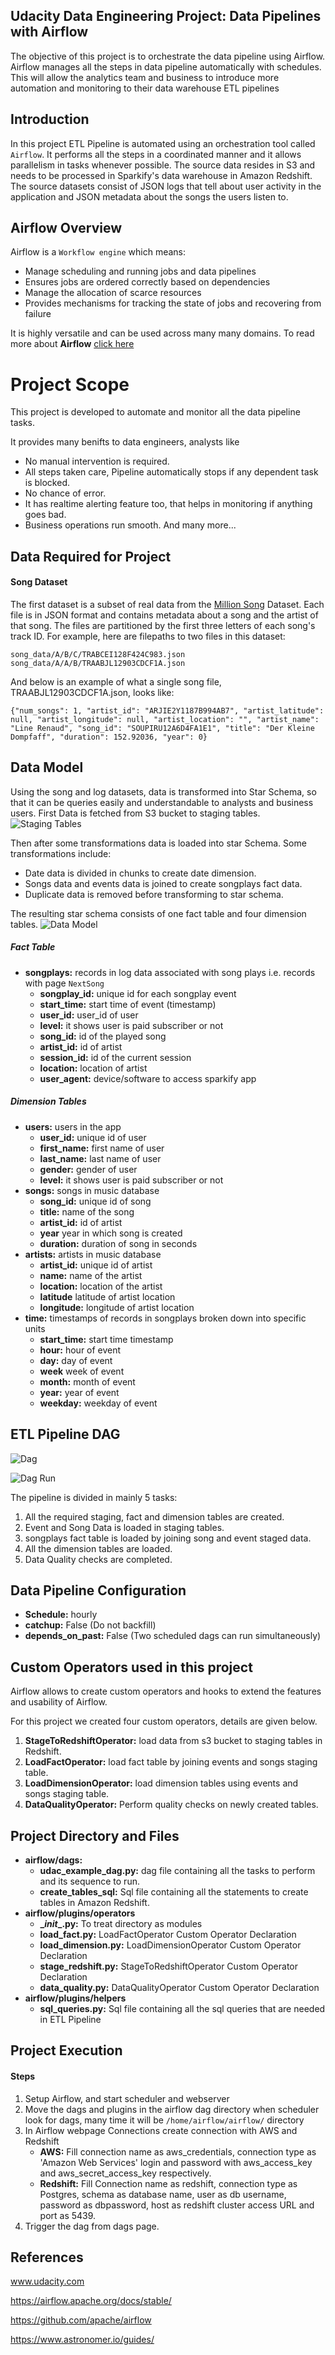 ## Udacity Data Engineering Project: Data Pipelines with Airflow
The objective of this project is to orchestrate the data pipeline using Airflow. Airflow manages all the steps in data pipeline automatically with schedules. This will allow the analytics team and business to introduce more automation and monitoring to their data warehouse ETL pipelines

## Introduction
In this project ETL Pipeline is automated using an orchestration tool called ```Airflow```. It performs all the steps in a coordinated manner and it allows parallelism in tasks whenever possible.
The source data resides in S3 and needs to be processed in Sparkify's data warehouse in Amazon Redshift. The source datasets consist of JSON logs that tell about user activity in the application and JSON metadata about the songs the users listen to.

## Airflow Overview

Airflow is a ```Workflow engine``` which means:

- Manage scheduling and running jobs and data pipelines
- Ensures jobs are ordered correctly based on dependencies
- Manage the allocation of scarce resources
- Provides mechanisms for tracking the state of jobs and recovering from failure

It is highly versatile and can be used across many many domains. To read more about **Airflow** [click here](https://airflow.apache.org/docs/stable/)

# Project Scope
This project is developed to automate and monitor all the data pipeline tasks.

It provides many benifts to data engineers, analysts like
- No manual intervention is required.
- All steps taken care, Pipeline automatically stops if any dependent task is blocked.
- No chance of error.
- It has realtime alerting feature too, that helps in monitoring if anything goes bad.
- Business operations run smooth.
And many more...

## Data Required for Project
#### Song Dataset
The first dataset is a subset of real data from the [Million Song](https://labrosa.ee.columbia.edu/millionsong/) Dataset. Each file is in JSON format and contains metadata about a song and the artist of that song. The files are partitioned by the first three letters of each song's track ID. For example, here are filepaths to two files in this dataset:
```
song_data/A/B/C/TRABCEI128F424C983.json
song_data/A/A/B/TRAABJL12903CDCF1A.json
```
And below is an example of what a single song file, TRAABJL12903CDCF1A.json, looks like:
```
{"num_songs": 1, "artist_id": "ARJIE2Y1187B994AB7", "artist_latitude": null, "artist_longitude": null, "artist_location": "", "artist_name": "Line Renaud", "song_id": "SOUPIRU12A6D4FA1E1", "title": "Der Kleine Dompfaff", "duration": 152.92036, "year": 0}
```

## Data Model
Using the song and log datasets, data is transformed into Star Schema, so that it can be queries easily and understandable to analysts and business users.
First Data is fetched from S3 bucket to staging tables.
![Staging Tables](https://github.com/vikaskumar23/Udacity-DEND-Project-Data-Warehouse-on-Redshift/blob/master/staging_tables.PNG)

Then after some transformations data is loaded into star Schema. Some transformations include:
- Date data is divided in chunks to create date dimension.
- Songs data and events data is joined to create songplays fact data.
- Duplicate data is removed before transforming to star schema.

The resulting star schema consists of one fact table and four dimension tables.
![Data Model](https://github.com/vikaskumar23/Udacity-DEND-Project-Data-Warehouse-on-Redshift/blob/master/dbmodel.png)
##### Fact Table
- **songplays:** records in log data associated with song plays i.e. records with page ```NextSong```
    - **songplay_id:** unique id for each songplay event
    - **start_time:** start time of event (timestamp)
    - **user_id:** user_id of user
    - **level:** it shows user is paid subscriber or not
    - **song_id:** id of the played song
    - **artist_id:** id of artist
    - **session_id:** id of the current session
    - **location:** location of artist
    - **user_agent:** device/software to access sparkify app

##### Dimension Tables
- **users:** users in the app
    - **user_id:** unique id of user
    - **first_name:** first name of user
    - **last_name:** last name of user
    - **gender:** gender of user
    - **level:** it shows user is paid subscriber or not
- **songs:** songs in music database
    - **song_id:** unique id of song
    - **title:** name of the song
    - **artist_id:** id of artist
    - **year** year in which song is created
    - **duration:** duration of song in seconds
- **artists:** artists in music database
    - **artist_id:** unique id of artist
    - **name:** name of the artist
    - **location:** location of the artist
    - **latitude** latitude of artist location
    - **longitude:** longitude of artist location
- **time:** timestamps of records in songplays broken down into specific units
    - **start_time:** start time timestamp
    - **hour:** hour of event
    - **day:** day of event
    - **week** week of event
    - **month:** month of event
    - **year:** year of event
    - **weekday:** weekday of event

## ETL Pipeline DAG
![Dag]()

![Dag Run]()

The pipeline is divided in mainly 5 tasks:
1. All the required staging, fact and dimension tables are created.
2. Event and Song Data is loaded in staging tables.
3. songplays fact table is loaded by joining song and event staged data.
4. All the dimension tables are loaded.
5. Data Quality checks are completed.

## Data Pipeline Configuration
- **Schedule:** hourly
- **catchup:** False (Do not backfill)
- **depends_on_past:** False (Two scheduled dags can run simultaneously)

## Custom Operators used in this project
Airflow allows to create custom operators and hooks to extend the features and usability of Airflow.

For this project we created four custom operators, details are given below.

1. **StageToRedshiftOperator:** load data from s3 bucket to staging tables in Redshift.
2. **LoadFactOperator:** load fact table by joining events and songs staging table.
3. **LoadDimensionOperator:** load dimension tables using events and songs staging table.
4. **DataQualityOperator:** Perform quality checks on newly created tables.

## Project Directory and Files
- **airflow/dags:** 
	- **udac_example_dag.py:** dag file containing all the tasks to perform and its sequence to run.
	- **create_tables_sql:** Sql file containing all the statements to create tables in Amazon Redshift.
- **airflow/plugins/operators**
	- **\__init__.py:** To treat directory as modules
	- **load_fact.py:** LoadFactOperator Custom Operator Declaration
	- **load_dimension.py:** LoadDimensionOperator Custom Operator Declaration
	- **stage_redshift.py:** StageToRedshiftOperator Custom Operator Declaration
	- **data_quality.py:** DataQualityOperator Custom Operator Declaration
- **airflow/plugins/helpers**
	- **sql_queries.py:** Sql file containing all the sql queries that are needed in ETL Pipeline

## Project Execution
#### Steps
1. Setup Airflow, and start scheduler and webserver
2. Move the dags and plugins in the airflow dag directory when scheduler look for dags, many time it will be ```/home/airflow/airflow/``` directory
3. In Airflow webpage Connections create connection with AWS and Redshift
    - **AWS:** Fill connection name as aws_credentials, connection type as 'Amazon Web Services' login and password with aws_access_key and aws_secret_access_key respectively.
    - **Redshift:** Fill Connection name as redshift, connection type as Postgres, schema as database name, user as db username, password as dbpassword, host as redshift cluster access URL and port as 5439.
 4. Trigger the dag from dags page.

## References
www.udacity.com

https://airflow.apache.org/docs/stable/

https://github.com/apache/airflow

https://www.astronomer.io/guides/